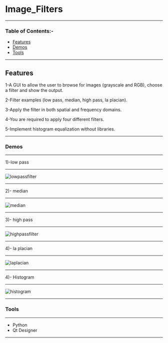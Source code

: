 # Image_Filters
---
### Table of Contents:-

- [Features](#Features)
- [Demos](#Demos)
- [Tools](#Tools)
---

## Features
1-A GUI to allow the user to browse for images (grayscale and RGB), choose a filter and show the output.

2-Filter examples (low pass, median, high pass, la placian).

3-Apply the filter in both spatial and frequency domains.

4-You are required to apply four different filters.

5-Implement histogram equalization without libraries.

---

### Demos
---
1)-low pass

---

![lowpassfilter](https://user-images.githubusercontent.com/61379163/169802776-04404b04-44b0-4011-9772-25fa88c1d508.gif)

---
2)- median

---

![median](https://user-images.githubusercontent.com/61379163/169802790-26de2dab-d85c-4c42-a325-f0676acb5a95.gif)

---
3)- high pass

---

![highpassfilter](https://user-images.githubusercontent.com/61379163/169802811-92e8bcf9-84fd-4e48-b529-250cd02b2887.gif)

---
4)- la placian

---
![laplacian](https://user-images.githubusercontent.com/61379163/169802855-dbeb29ce-df8c-44df-8543-c1465942ea88.gif)

---
4)- Histogram

---

![histogram](https://user-images.githubusercontent.com/61379163/169802991-3d9850f4-9828-4a49-9bd3-fe1b9eff952a.gif)

---
### Tools
----
- Python 
- Qt Designer
----
